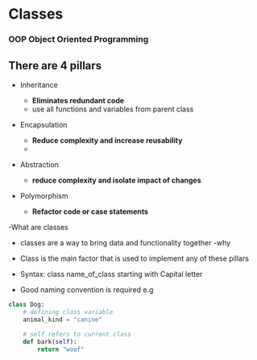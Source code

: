 # Classes
### OOP Object Oriented Programming
## There are 4 pillars
- Inheritance
  - **Eliminates redundant code**
  - use all functions and variables from parent class

- Encapsulation
  - **Reduce complexity and increase reusability**
  - 

- Abstraction
  - **reduce complexity and isolate impact of changes**

- Polymorphism
  - **Refactor code or case statements**

-What are classes
 - classes are a way to bring data and functionality together
-why
  - Class is the main factor that is used to implement any of these pillars

- Syntax: class name_of_class starting with Capital letter
- Good naming convention is required
e.g 
```python
class Dog:
    # defining class variable
    animal_kind = "canine"
    
    # self refers to current class
    def bark(self):
        return "woof"
```
